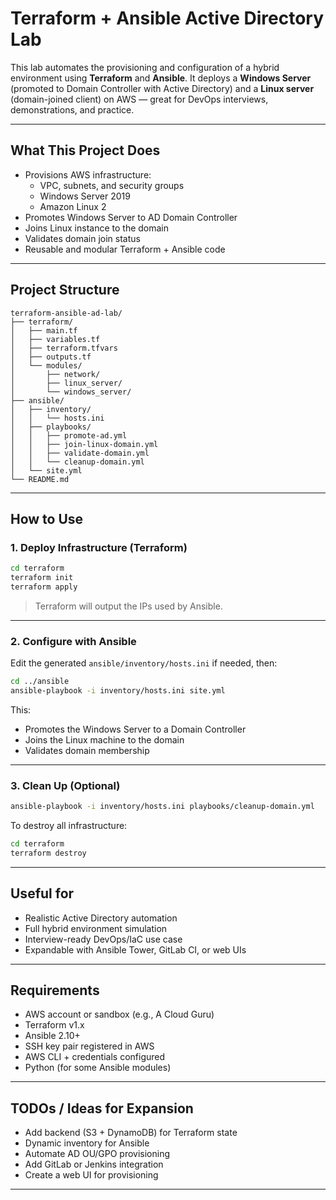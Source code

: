 # Terraform + Ansible Active Directory Lab

This lab automates the provisioning and configuration of a hybrid environment using **Terraform** and **Ansible**. It deploys a **Windows Server** (promoted to Domain Controller with Active Directory) and a **Linux server** (domain-joined client) on AWS — great for DevOps interviews, demonstrations, and practice.

---

## What This Project Does

- Provisions AWS infrastructure:
  - VPC, subnets, and security groups
  - Windows Server 2019
  - Amazon Linux 2
- Promotes Windows Server to AD Domain Controller
- Joins Linux instance to the domain
- Validates domain join status
- Reusable and modular Terraform + Ansible code

---

## Project Structure

```
terraform-ansible-ad-lab/
├── terraform/
│   ├── main.tf
│   ├── variables.tf
│   ├── terraform.tfvars
│   ├── outputs.tf
│   └── modules/
│       ├── network/
│       ├── linux_server/
│       └── windows_server/
├── ansible/
│   ├── inventory/
│   │   └── hosts.ini
│   ├── playbooks/
│   │   ├── promote-ad.yml
│   │   ├── join-linux-domain.yml
│   │   ├── validate-domain.yml
│   │   └── cleanup-domain.yml
│   └── site.yml
└── README.md
```

---

## How to Use

### 1. Deploy Infrastructure (Terraform)

```bash
cd terraform
terraform init
terraform apply
```

> Terraform will output the IPs used by Ansible.

---

### 2. Configure with Ansible

Edit the generated `ansible/inventory/hosts.ini` if needed, then:

```bash
cd ../ansible
ansible-playbook -i inventory/hosts.ini site.yml
```

This:
- Promotes the Windows Server to a Domain Controller
- Joins the Linux machine to the domain
- Validates domain membership

---

### 3. Clean Up (Optional)

```bash
ansible-playbook -i inventory/hosts.ini playbooks/cleanup-domain.yml
```

To destroy all infrastructure:

```bash
cd terraform
terraform destroy
```

---

## Useful for

- Realistic Active Directory automation
- Full hybrid environment simulation
- Interview-ready DevOps/IaC use case
- Expandable with Ansible Tower, GitLab CI, or web UIs

---

## Requirements

- AWS account or sandbox (e.g., A Cloud Guru)
- Terraform v1.x
- Ansible 2.10+
- SSH key pair registered in AWS
- AWS CLI + credentials configured
- Python (for some Ansible modules)

---

## TODOs / Ideas for Expansion

- Add backend (S3 + DynamoDB) for Terraform state
- Dynamic inventory for Ansible
- Automate AD OU/GPO provisioning
- Add GitLab or Jenkins integration
- Create a web UI for provisioning

---

